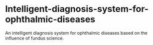 # Intelligent-diagnosis-system-for-ophthalmic-diseases
An intelligent diagnosis system for ophthalmic diseases based on the influence of fundus science.

